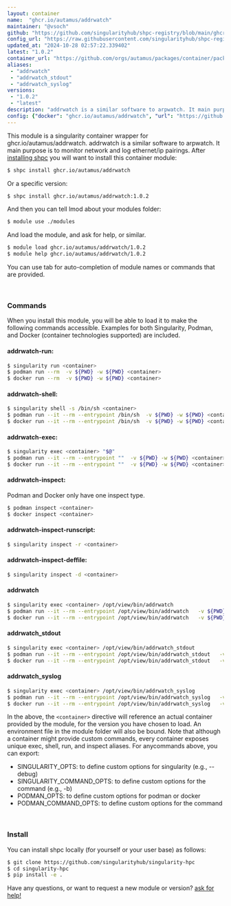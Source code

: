 ```yaml
---
layout: container
name:  "ghcr.io/autamus/addrwatch"
maintainer: "@vsoch"
github: "https://github.com/singularityhub/shpc-registry/blob/main/ghcr.io/autamus/addrwatch/container.yaml"
config_url: "https://raw.githubusercontent.com/singularityhub/shpc-registry/main/ghcr.io/autamus/addrwatch/container.yaml"
updated_at: "2024-10-28 02:57:22.339402"
latest: "1.0.2"
container_url: "https://github.com/orgs/autamus/packages/container/package/addrwatch"
aliases:
 - "addrwatch"
 - "addrwatch_stdout"
 - "addrwatch_syslog"
versions:
 - "1.0.2"
 - "latest"
description: "addrwatch is a similar software to arpwatch. It main purpose is to monitor network and log ethernet/ip pairings."
config: {"docker": "ghcr.io/autamus/addrwatch", "url": "https://github.com/orgs/autamus/packages/container/package/addrwatch", "maintainer": "@vsoch", "description": "addrwatch is a similar software to arpwatch. It main purpose is to monitor network and log ethernet/ip pairings.", "latest": {"1.0.2": "sha256:6e98e19cbf1cdac3e591809389993855cf5ce5f8ecea8a3bbfe46af40627b3ff"}, "tags": {"1.0.2": "sha256:6e98e19cbf1cdac3e591809389993855cf5ce5f8ecea8a3bbfe46af40627b3ff", "latest": "sha256:6e98e19cbf1cdac3e591809389993855cf5ce5f8ecea8a3bbfe46af40627b3ff"}, "aliases": {"addrwatch": "/opt/view/bin/addrwatch", "addrwatch_stdout": "/opt/view/bin/addrwatch_stdout", "addrwatch_syslog": "/opt/view/bin/addrwatch_syslog"}}
---
```


This module is a singularity container wrapper for ghcr.io/autamus/addrwatch.
addrwatch is a similar software to arpwatch. It main purpose is to monitor network and log ethernet/ip pairings.
After [installing shpc](#install) you will want to install this container module:


```bash
$ shpc install ghcr.io/autamus/addrwatch
```

Or a specific version:

```bash
$ shpc install ghcr.io/autamus/addrwatch:1.0.2
```

And then you can tell lmod about your modules folder:

```bash
$ module use ./modules
```

And load the module, and ask for help, or similar.

```bash
$ module load ghcr.io/autamus/addrwatch/1.0.2
$ module help ghcr.io/autamus/addrwatch/1.0.2
```

You can use tab for auto-completion of module names or commands that are provided.

<br>

### Commands

When you install this module, you will be able to load it to make the following commands accessible.
Examples for both Singularity, Podman, and Docker (container technologies supported) are included.

#### addrwatch-run:

```bash
$ singularity run <container>
$ podman run --rm  -v ${PWD} -w ${PWD} <container>
$ docker run --rm  -v ${PWD} -w ${PWD} <container>
```

#### addrwatch-shell:

```bash
$ singularity shell -s /bin/sh <container>
$ podman run --it --rm --entrypoint /bin/sh  -v ${PWD} -w ${PWD} <container>
$ docker run --it --rm --entrypoint /bin/sh  -v ${PWD} -w ${PWD} <container>
```

#### addrwatch-exec:

```bash
$ singularity exec <container> "$@"
$ podman run --it --rm --entrypoint ""  -v ${PWD} -w ${PWD} <container> "$@"
$ docker run --it --rm --entrypoint ""  -v ${PWD} -w ${PWD} <container> "$@"
```

#### addrwatch-inspect:

Podman and Docker only have one inspect type.

```bash
$ podman inspect <container>
$ docker inspect <container>
```

#### addrwatch-inspect-runscript:

```bash
$ singularity inspect -r <container>
```

#### addrwatch-inspect-deffile:

```bash
$ singularity inspect -d <container>
```


#### addrwatch

```bash
$ singularity exec <container> /opt/view/bin/addrwatch
$ podman run --it --rm --entrypoint /opt/view/bin/addrwatch   -v ${PWD} -w ${PWD} <container> -c " $@"
$ docker run --it --rm --entrypoint /opt/view/bin/addrwatch   -v ${PWD} -w ${PWD} <container> -c " $@"
```


#### addrwatch_stdout

```bash
$ singularity exec <container> /opt/view/bin/addrwatch_stdout
$ podman run --it --rm --entrypoint /opt/view/bin/addrwatch_stdout   -v ${PWD} -w ${PWD} <container> -c " $@"
$ docker run --it --rm --entrypoint /opt/view/bin/addrwatch_stdout   -v ${PWD} -w ${PWD} <container> -c " $@"
```


#### addrwatch_syslog

```bash
$ singularity exec <container> /opt/view/bin/addrwatch_syslog
$ podman run --it --rm --entrypoint /opt/view/bin/addrwatch_syslog   -v ${PWD} -w ${PWD} <container> -c " $@"
$ docker run --it --rm --entrypoint /opt/view/bin/addrwatch_syslog   -v ${PWD} -w ${PWD} <container> -c " $@"
```



In the above, the `<container>` directive will reference an actual container provided
by the module, for the version you have chosen to load. An environment file in the
module folder will also be bound. Note that although a container
might provide custom commands, every container exposes unique exec, shell, run, and
inspect aliases. For anycommands above, you can export:

 - SINGULARITY_OPTS: to define custom options for singularity (e.g., --debug)
 - SINGULARITY_COMMAND_OPTS: to define custom options for the command (e.g., -b)
 - PODMAN_OPTS: to define custom options for podman or docker
 - PODMAN_COMMAND_OPTS: to define custom options for the command

<br>

### Install

You can install shpc locally (for yourself or your user base) as follows:

```bash
$ git clone https://github.com/singularityhub/singularity-hpc
$ cd singularity-hpc
$ pip install -e .
```

Have any questions, or want to request a new module or version? [ask for help!](https://github.com/singularityhub/singularity-hpc/issues)
